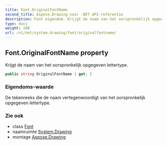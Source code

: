 ```yaml
---
title: Font.OriginalFontName
second_title: Aspose.Drawing voor .NET API-referentie
description: Font eigendom. Krijgt de naam van het oorspronkelijk opgegeven lettertype.
type: docs
weight: 100
url: /nl/net/system.drawing/font/originalfontname/
---
```

## Font.OriginalFontName property

Krijgt de naam van het oorspronkelijk opgegeven lettertype.

```csharp
public string OriginalFontName { get; }
```

### Eigendoms-waarde

De tekenreeks die de naam vertegenwoordigt van het oorspronkelijk opgegeven lettertype.

### Zie ook

* class [Font](../)
* naamruimte [System.Drawing](../../font/)
* montage [Aspose.Drawing](../../../)


